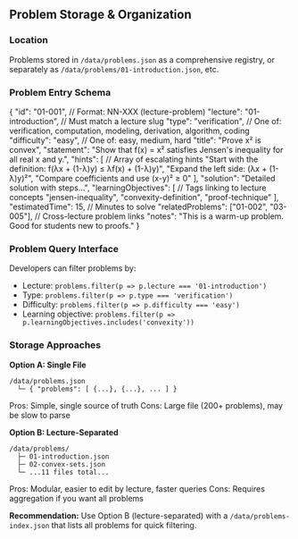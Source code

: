## Problem Storage & Organization

### Location

Problems stored in `/data/problems.json` as a comprehensive registry, or separately as `/data/problems/01-introduction.json`, etc.

### Problem Entry Schema

{
  "id": "01-001",                    // Format: NN-XXX (lecture-problem)
  "lecture": "01-introduction",       // Must match a lecture slug
  "type": "verification",            // One of: verification, computation, modeling, derivation, algorithm, coding
  "difficulty": "easy",              // One of: easy, medium, hard
  "title": "Prove x² is convex",
  "statement": "Show that f(x) = x² satisfies Jensen's inequality for all real x and y.",
  "hints": [                         // Array of escalating hints
    "Start with the definition: f(λx + (1-λ)y) ≤ λf(x) + (1-λ)y)",
    "Expand the left side: (λx + (1-λ)y)²",
    "Compare coefficients and use (x-y)² ≥ 0"
  ],
  "solution": "Detailed solution with steps...",
  "learningObjectives": [           // Tags linking to lecture concepts
    "jensen-inequality",
    "convexity-definition",
    "proof-technique"
  ],
  "estimatedTime": 15,              // Minutes to solve
  "relatedProblems": ["01-002", "03-005"],  // Cross-lecture problem links
  "notes": "This is a warm-up problem. Good for students new to proofs."
}

### Problem Query Interface

Developers can filter problems by:
- Lecture: `problems.filter(p => p.lecture === '01-introduction')`
- Type: `problems.filter(p => p.type === 'verification')`
- Difficulty: `problems.filter(p => p.difficulty === 'easy')`
- Learning objective: `problems.filter(p => p.learningObjectives.includes('convexity'))`

### Storage Approaches

**Option A: Single File**
```
/data/problems.json
  └─ { "problems": [ {...}, {...}, ... ] }
```
Pros: Simple, single source of truth
Cons: Large file (200+ problems), may be slow to parse

**Option B: Lecture-Separated**
```
/data/problems/
  ├─ 01-introduction.json
  ├─ 02-convex-sets.json
  └─ ...11 files total...
```
Pros: Modular, easier to edit by lecture, faster queries
Cons: Requires aggregation if you want all problems

**Recommendation:** Use Option B (lecture-separated) with a `/data/problems-index.json` that lists all problems for quick filtering.
